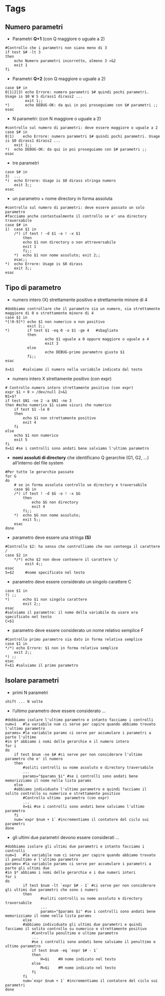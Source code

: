 # Tags

## Numero parametri

* Parametri **Q+1** (con Q maggiore o uguale a 2)
```shell
#Controllo che i parametri non siano meno di 3
if test $# -lt 3
then
    echo Numero parametri incorretto, almeno 3 >&2
    exit 1
fi
```
* Parametri **Q+2** (con Q maggiore o uguale a 2)
```shell
case $# in
0|1|2|3) echo Errore: numero parametri $# quindi pochi parametri. Usage is $0 W S dirass1 dirass2 ...
         exit 1;;
*)       echo DEBUG-OK: da qui in poi proseguiamo con $# parametri ;;
esac
```
* N parametri: (con N maggiore o uguale a 2)
```shell
#controllo sul numero di parametri: deve essere maggiore o uguale a 2
case $# in
0|1)	echo Errore: numero parametri $# quindi pochi parametri. Usage is $0 dirass1 dirass2 ...
	exit 1;;
*) 	echo DEBUG-OK: da qui in poi proseguiamo con $# parametri ;;
esac
```
* tre parametri
```shell
case $# in
3)	...
*) 	echo Errore: Usage is $0 dirass stringa numero 
	exit 3;;
esac
```
* un parametro + nome directory in forma assoluta
```shell
#controllo sul numero di parametri: deve essere passato un solo parametro
#facciamo anche contestualmente il controllo se e' una directory traversabile
case $# in
1)	case $1 in
	/*) if test ! -d $1 -o ! -x $1
	    then
	    echo $1 non directory o non attraversabile
	    exit 1
	    fi;;
	*)  echo $1 non nome assoluto; exit 2;;
	esac;;
*) 	echo Errore: Usage is $0 dirass 
	exit 3;;
esac
```
## Tipo di parametro
* numero intero (X) strettamente positivo e strettamente minore di 4
```shell
#dobbiamo controllare che il parametro sia un numero, sia strettamente maggiore di 0 e strettamente minore di 4
case $1 in
*[!0-9]*) echo $1 non numerico o non positivo
          exit 2;;
*)        if test $1 -eq 0 -o $1 -ge 4   #sbagliato
          then
                  echo $1 uguale a 0 oppure maggiore o uguale a 4
                  exit 3
          else
                  echo DEBUG-primo parametro giusto $1
          fi;;
esac

X=$1    #salviamo il numero nella variabile indicata dal testo 
```
* numero intero X strettamente positivo (con expr)
```shell
# Controllo numero intero strettamente positivo (con expr)
expr $1 + 0 > /dev/null 2>&1
N1=$?
if test $N1 -ne 2 -a $N1 -ne 3
then #echo numerico $1 siamo sicuri che numerico
    if test $1 -le 0
    then 
        echo $1 non strettamente positivo
        exit 4
    fi
else
    echo $1 non numerico
    exit 5
fi
X=$1 #se i controlli sono andati bene salviamo l'ultimo parametro
```
* **nomi assoluti di directory** che identificano Q gerarchie (G1, G2, …) all’interno del file system
```shell
#Per tutte le gerarchie passate
for G
do
    # se in forma assoluta controllo se directory e traversabile
    case $G in
    /*) if test ! -d $G -o ! -x $G
        then
            echo $G non directory
            exit 4
        fi;;
    *)  echo $G non nome assoluto; 
        exit 5;;
    esac
done
```
* parametro deve essere una stringa **(S)**
```shell
#Controllo $2: ha senso che controlliamo che non contenga il carattere /
case $2 in
	*/*) echo $2 non deve contenere il carattere \/
	     exit 4;;
esac
S=$2	 #nome specificato nel testo
```
* parametro deve essere considerato un singolo carattere C
```shell
case $1 in
?) ;;
*)      echo $1 non singolo carattere
        exit 2;;
esac
#salviamo il parametro: il nome della variabile da usare era specificato nel testo
C=$1
```
* parametro deve essere considerato un nome relativo semplice F
```shell
#Controllo primo parametro sia dato in forma relativa semplice
case $1 in
*/*) echo Errore: $1 non in forma relativa semplice
    exit 2;;
*) ;;
esac
F=$1 #salviamo il primo parametro
```

## Isolare parametri
* primi N parametri
```shell
shift ... N volte
```
* l’ultimo parametro deve essere considerato ...
```shell
#dobbiamo isolare l'ultimo parametro e intanto facciamo i controlli
num=1 	#la variabile num ci serve per capire quando abbiamo trovato l'ultimo parametro
params=	#la variabile params ci serve per accumulare i parametri a parte l'ultimo
#in $* abbiamo i nomi delle gerarchie e il numero intero 
for i 
do
	if test $num -ne $# #ci serve per non considerare l'ultimo parametro che e' il numero
	then
		#soliti controlli su nome assoluto e directory traversabile
		...
		params="$params $i" #se i controlli sono andati bene memorizziamo il nome nella lista params
	else
	#abbiamo individuato l'ultimo parametro e quindi facciamo il solito controllo su numerico e strettamente positivo
		#Controllo ultimo  parametro (con expr)
		...
		X=$i #se i controlli sono andati bene salviamo l'ultimo parametro
	fi
	num=`expr $num + 1` #incrementiamo il contatore del ciclo sui parametri
done
```
* gli ultimi due parametri devono essere considerati ...
```shell
#dobbiamo isolare gli ultimi due parametri e intanto facciamo i controlli
num=1   #la variabile num ci serve per capire quando abbiamo trovato il penultimo e l'ultimo parametro
params= #la variabile params ci serve per accumulare i parametri a parte gli ultimi due
#in $* abbiamo i nomi delle gerarchie e i due numeri interi
for i
do
        if test $num -lt `expr $# - 1` #ci serve per non considerare gli ultimi due parametri che sono i numeri
        then
                #soliti controlli su nome assoluto e directory traversabile
                ...
                params="$params $i" #se i controlli sono andati bene memorizziamo il nome nella lista params
        else
        #abbiamo individuato gli ultimi due parametri e quindi facciamo il solito controllo su numerico e strettamente positivo
            #Controllo penultimo e ultimo parametro
		    ...
		    #se i controlli sono andati bene salviamo il penultimo e ultimo parametro
		    if test $num -eq `expr $# - 1`
		    then
		    	H=$i	#H nome indicato nel testo
		    else
		    	M=$i	#M nome indicato nel testo
            fi
        fi
       	num=`expr $num + 1` #incrementiamo il contatore del ciclo sui parametri
done
```
```shell

```
```shell

```
```shell

```
```shell

```
```shell

```
```shell

```
```shell

```
```shell

```



